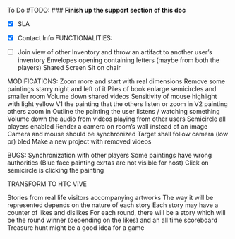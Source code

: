 To Do
#TODO: ### **Finish up the support section of this doc**
- [X] SLA
- [X] Contact Info
FUNCTIONALITIES:

- [ ] Join view of other 
Inventory and throw an artifact to another user’s inventory
Envelopes opening containing letters (maybe from both the players)
Shared Screen
Sit on chair

MODIFICATIONS:
Zoom more and start with real dimensions 
Remove some paintings
starry night and left of it
Piles of book
enlarge semicircles and smaller room
Volume down shared videos
Sensitivity of mouse
highlight with light yellow 
V1 the painting that the others listen or zoom in
V2 painting others zoom in 
Outline the painting the user listens / watching something
Volume down the audio from videos playing from other users
Semicircle all players enabled
Render a camera on room’s wall instead of an image
Camera and mouse should be synchronized 
Target shall follow camera (low pr) 
bled 
Make a new project with removed videos 

BUGS:
Synchronization with other players
Some paintings have wrong authorities (Blue face painting exrtas are not visible for host)
Click on semicircle is clicking the painting

TRANSFORM TO HTC VIVE


Stories from real life visitors accompanying artworks 
The way it will be represented depends on the nature of each story 
Each story may have a counter of likes and dislikes
For each round, there will be a story which will be the round winner (depending on the likes) and an all time scoreboard
Treasure hunt might be a good idea for a game

